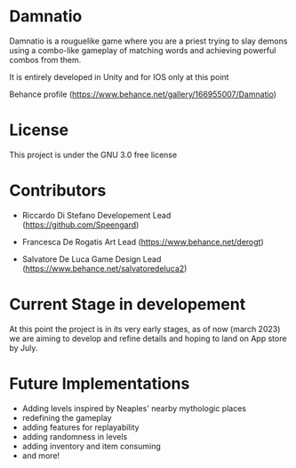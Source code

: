 # Damnatio

Damnatio is a rouguelike game where you are a priest trying to slay demons using a combo-like gameplay of matching words and achieving powerful combos from them.

It is entirely developed in Unity and for IOS only at this point

Behance profile (https://www.behance.net/gallery/166955007/Damnatio)

# License
This project is under the GNU 3.0 free license

# Contributors
 - Riccardo Di Stefano
   Developement Lead (https://github.com/Speengard)
   
- Francesca De Rogatis
  Art Lead (https://www.behance.net/derogt)
  
- Salvatore De Luca
  Game Design Lead (https://www.behance.net/salvatoredeluca2)
  
# Current Stage in developement
At this point the project is in its very early stages, as of now (march 2023) we are aiming to develop and refine details and hoping to land on App store by July.

# Future Implementations
- Adding levels inspired by Neaples' nearby mythologic places
- redefining the gameplay
- adding features for replayability
- adding randomness in levels
- adding inventory and item consuming
- and more!
 
